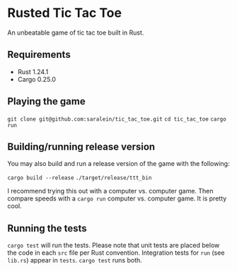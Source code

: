# Rusted Tic Tac Toe

An unbeatable game of tic tac toe built in Rust.

## Requirements

* Rust 1.24.1
* Cargo 0.25.0

## Playing the game

`git clone git@github.com:saralein/tic_tac_toe.git`
`cd tic_tac_toe`
`cargo run`

## Building/running release version

You may also build and run a release version of the game with the following:

`cargo build --release`
`./target/release/ttt_bin`

I recommend trying this out with a computer vs. computer game. Then compare speeds with a `cargo run` computer vs. computer game. It is pretty cool.

## Running the tests

`cargo test` will run the tests. Please note that unit tests are placed below the code in each `src` file per Rust convention. Integration tests for `run` (see `lib.rs`) appear in `tests`. `cargo test` runs both.
